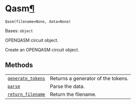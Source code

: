 # Qasm[¶](#qasm "Permalink to this headline")

<span id="undefined" />

`Qasm(filename=None, data=None)`

Bases: `object`

OPENQASM circuit object.

Create an OPENQASM circuit object.

## Methods

|                                                                                                                           |                                    |
| ------------------------------------------------------------------------------------------------------------------------- | ---------------------------------- |
| [`generate_tokens`](qiskit.qasm.Qasm.generate_tokens#qiskit.qasm.Qasm.generate_tokens "qiskit.qasm.Qasm.generate_tokens") | Returns a generator of the tokens. |
| [`parse`](qiskit.qasm.Qasm.parse#qiskit.qasm.Qasm.parse "qiskit.qasm.Qasm.parse")                                         | Parse the data.                    |
| [`return_filename`](qiskit.qasm.Qasm.return_filename#qiskit.qasm.Qasm.return_filename "qiskit.qasm.Qasm.return_filename") | Return the filename.               |
